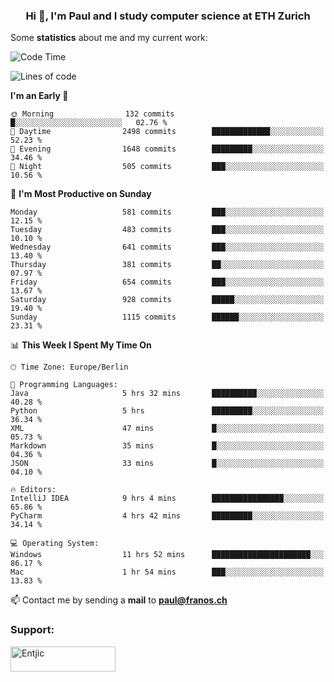 <h3 align="center">Hi 👋, I'm Paul and I study computer science at ETH Zurich</h3>


Some **statistics** about me and my current work:

<!--START_SECTION:waka-->
![Code Time](http://img.shields.io/badge/Code%20Time-1%2C436%20hrs%2019%20mins-blue)

![Lines of code](https://img.shields.io/badge/From%20Hello%20World%20I%27ve%20Written-2.8%20million%20lines%20of%20code-blue)

**I'm an Early 🐤** 

```text
🌞 Morning                132 commits         █░░░░░░░░░░░░░░░░░░░░░░░░   02.76 % 
🌆 Daytime                2498 commits        █████████████░░░░░░░░░░░░   52.23 % 
🌃 Evening                1648 commits        █████████░░░░░░░░░░░░░░░░   34.46 % 
🌙 Night                  505 commits         ███░░░░░░░░░░░░░░░░░░░░░░   10.56 % 
```
📅 **I'm Most Productive on Sunday** 

```text
Monday                   581 commits         ███░░░░░░░░░░░░░░░░░░░░░░   12.15 % 
Tuesday                  483 commits         ███░░░░░░░░░░░░░░░░░░░░░░   10.10 % 
Wednesday                641 commits         ███░░░░░░░░░░░░░░░░░░░░░░   13.40 % 
Thursday                 381 commits         ██░░░░░░░░░░░░░░░░░░░░░░░   07.97 % 
Friday                   654 commits         ███░░░░░░░░░░░░░░░░░░░░░░   13.67 % 
Saturday                 928 commits         █████░░░░░░░░░░░░░░░░░░░░   19.40 % 
Sunday                   1115 commits        ██████░░░░░░░░░░░░░░░░░░░   23.31 % 
```


📊 **This Week I Spent My Time On** 

```text
🕑︎ Time Zone: Europe/Berlin

💬 Programming Languages: 
Java                     5 hrs 32 mins       ██████████░░░░░░░░░░░░░░░   40.28 % 
Python                   5 hrs               █████████░░░░░░░░░░░░░░░░   36.34 % 
XML                      47 mins             █░░░░░░░░░░░░░░░░░░░░░░░░   05.73 % 
Markdown                 35 mins             █░░░░░░░░░░░░░░░░░░░░░░░░   04.36 % 
JSON                     33 mins             █░░░░░░░░░░░░░░░░░░░░░░░░   04.10 % 

🔥 Editors: 
IntelliJ IDEA            9 hrs 4 mins        ████████████████░░░░░░░░░   65.86 % 
PyCharm                  4 hrs 42 mins       █████████░░░░░░░░░░░░░░░░   34.14 % 

💻 Operating System: 
Windows                  11 hrs 52 mins      ██████████████████████░░░   86.17 % 
Mac                      1 hr 54 mins        ███░░░░░░░░░░░░░░░░░░░░░░   13.83 % 
```


<!--END_SECTION:waka-->

📫 Contact me by sending a **mail** to **paul@franos.ch**

<h3 align="left">Support:</h3>
<p><a href="https://ko-fi.com/Entjic"> <img align="left" src="https://cdn.ko-fi.com/cdn/kofi3.png?v=3" height="40" width="168" alt="Entjic" /></a></p>
